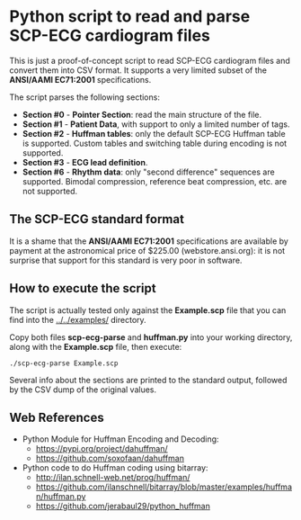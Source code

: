 # Python script to read and parse SCP-ECG cardiogram files

This is just a proof-of-concept script to read SCP-ECG 
cardiogram files and convert them into CSV format. It supports a 
very limited subset of the **ANSI/AAMI EC71:2001** 
specifications.

The script parses the following sections:

* **Section #0** - **Pointer Section**: read the main structure 
of the file.
* **Section #1** - **Patient Data**, with support to only a 
limited number of tags.
* **Section #2** - **Huffman tables**: only the default SCP-ECG 
Huffman table is supported. Custom tables and switching table 
during encoding is not supported.
* **Section #3** - **ECG lead definition**.
* **Section #6** - **Rhythm data**: only "second difference" 
sequences are supported. Bimodal compression, reference beat 
compression, etc. are not supported.

## The SCP-ECG standard format

It is a shame that the **ANSI/AAMI EC71:2001** specifications 
are available by payment at the astronomical price of $225.00 
(webstore.ansi.org): it is not surprise that support for this 
standard is very poor in software.

## How to execute the script

The script is actually tested only against the **Example.scp** 
file that you can find into the 
[../../examples/](../../examples/README.md) directory.

Copy both files **scp-ecg-parse** and **huffman.py** into your 
working directory, along with the **Example.scp** file, then 
execute:

```
./scp-ecg-parse Example.scp
```

Several info about the sections are printed to the standard 
output, followed by the CSV dump of the original values.

## Web References

* Python Module for Huffman Encoding and Decoding:
  * https://pypi.org/project/dahuffman/
  * https://github.com/soxofaan/dahuffman
* Python code to do Huffman coding using bitarray:
  * http://ilan.schnell-web.net/prog/huffman/
  * https://github.com/ilanschnell/bitarray/blob/master/examples/huffman/huffman.py
  * https://github.com/jerabaul29/python_huffman
